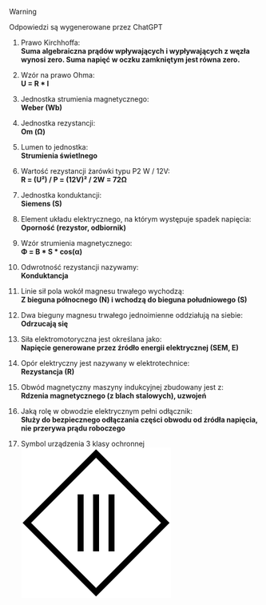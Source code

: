 > [!WARNING]  
> Odpowiedzi są wygenerowane przez ChatGPT

1. Prawo Kirchhoffa:  
   **Suma algebraiczna prądów wpływających i wypływających z węzła wynosi zero. Suma napięć w oczku zamkniętym jest równa zero.**  

2. Wzór na prawo Ohma:  
   **U = R * I**  

3. Jednostka strumienia magnetycznego:  
   **Weber (Wb)**  

4. Jednostka rezystancji:  
   **Om (Ω)**  

5. Lumen to jednostka:  
   **Strumienia świetlnego**  

6. Wartość rezystancji żarówki typu P2 W / 12V:  
   **R = (U²) / P = (12V)² / 2W = 72Ω**  

7. Jednostka konduktancji:  
   **Siemens (S)**  

8. Element układu elektrycznego, na którym występuje spadek napięcia:  
   **Oporność (rezystor, odbiornik)**  

9. Wzór strumienia magnetycznego:  
   **Φ = B * S * cos(α)**  

10. Odwrotność rezystancji nazywamy:  
   **Konduktancja**  

11. Linie sił pola wokół magnesu trwałego wychodzą:  
   **Z bieguna północnego (N) i wchodzą do bieguna południowego (S)**  

12. Dwa bieguny magnesu trwałego jednoimienne oddziałują na siebie:  
    **Odrzucają się**  

13. Siła elektromotoryczna jest określana jako:  
    **Napięcie generowane przez źródło energii elektrycznej (SEM, E)**  

14. Opór elektryczny jest nazywany w elektrotechnice:  
    **Rezystancja (R)**  

15. Obwód magnetyczny maszyny indukcyjnej zbudowany jest z:  
    **Rdzenia magnetycznego (z blach stalowych), uzwojeń**  

16. Jaką rolę w obwodzie elektrycznym pełni odłącznik:  
    **Służy do bezpiecznego odłączania części obwodu od źródła napięcia, nie przerywa prądu roboczego**  

17. Symbol urządzenia 3 klasy ochronnej
![Symbol](https://github.com/IndianBartonka/Kursy-Klasa-3/blob/main/przygotowia/iii-klasa-ochronnosci-symbol.png)
